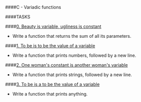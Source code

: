 ####C - Variadic functions

####TASKS

####[0. Beauty is variable, ugliness is constant](0-sum_them_all.c)
- Write a function that returns the sum of all its parameters.

####[1. To be is to be the value of a variable](1-print_numbers.c)
- Write a function that prints numbers, followed by a new line.

####[2. One woman's constant is another woman's variable](2-print_strings.c)
- Write a function that prints strings, followed by a new line.

####[3. To be is a to be the value of a variable](3-print_all.c)
- Write a function that prints anything.
